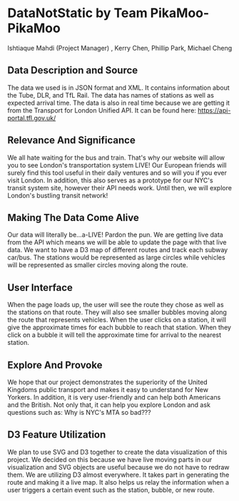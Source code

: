 # DataNotStatic by Team PikaMoo-PikaMoo

Ishtiaque Mahdi (Project Manager) , Kerry Chen, Phillip Park, Michael Cheng

## Data Description and Source

  The data we used is in JSON format and XML. It contains information about the Tube, DLR, and TfL Rail. The data has names of stations as well as expected arrival time. The data is also in real time because we are getting it from the Transport for London Unified API. It can be found here: https://api-portal.tfl.gov.uk/
  
## Relevance And Significance  
  
  We all hate waiting for the bus and train. That's why our website will allow you to see London's transportation system LIVE! Our European friends will surely find this tool useful in their daily ventures and so will you if you ever visit London. In addition, this also serves as a prototype for our NYC's transit system site, however their API needs work. Until then, we will explore London's bustling transit network!
  
## Making The Data Come Alive  

  Our data will literally be...a-LIVE! Pardon the pun. We are getting live data from the API which means we will be able to update the page with that live data. We want to have a D3 map of different routes and track each subway car/bus. The stations would be represented as large circles while vehicles will be represented as smaller circles moving along the route. 

## User Interface

  When the page loads up, the user will see the route they chose as well as the stations on that route. They will also see smaller bubbles moving along the route that represents vehicles. When the user clicks on a station, it will give the approximate times for each bubble to reach that station. When they click on a bubble it will tell the approximate time for arrival to the nearest station. 
  
## Explore And Provoke

  We hope that our project demonstrates the superiority of the United Kingdoms public transport and makes it easy to understand for New Yorkers. In addition, it is very user-friendly and can help both Americans and the British. Not only that, it can help you explore London and ask questions such as: Why is NYC's MTA so bad???
  
## D3 Feature Utilization  

  We plan to use SVG and D3 together to create the data visualization of this project. We decided on this because we have live moving parts in our visualization and SVG objects are useful because we do not have to redraw them. We are utilizing D3 almost everywhere. It takes part in generating the route and making it a live map. It also helps us relay the information when a user triggers a certain event such as the station, bubble, or new route. 
